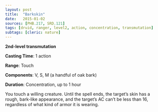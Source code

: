 ```yaml
---
layout: post
title:  "Barkskin"
date:   2015-01-02
sources: [PHB.217, SRD.121]
tags: [druid, ranger, level2, action, concentration, transmutation]
subtags: [cleric: nature]
---
```


**2nd-level transmutation**

**Casting Time**: 1 action

**Range**: Touch

**Components**: V, S, M (a handful of oak bark)

**Duration**: Concentration, up to 1 hour

You touch a willing creature. Until the spell ends, the target’s skin has a rough, bark-like appearance, and the target’s AC can’t be less than 16, regardless of what kind of armor it is wearing.
